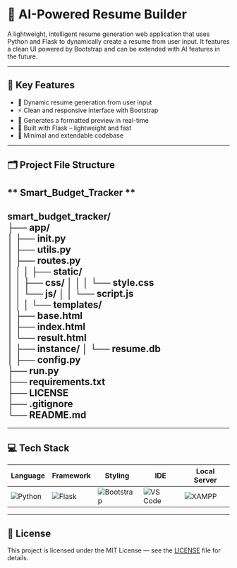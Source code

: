 # 🧠 AI-Powered Resume Builder

A lightweight, intelligent resume generation web application that uses Python and Flask to dynamically create a resume from user input. It features a clean UI powered by Bootstrap and can be extended with AI features in the future.

---

## 🚀 Key Features

- 📝 Dynamic resume generation from user input
- ⚡ Clean and responsive interface with Bootstrap
- 📄 Generates a formatted preview in real-time
- 🧠 Built with Flask – lightweight and fast
- 🎯 Minimal and extendable codebase

---

## 🗂️ Project File Structure
** Smart_Budget_Tracker **
---
smart_budget_tracker/  
├── app/                       
│   ├── __init__.py            
│   ├── utils.py              
│   ├── routes.py              
│   │
│   ├── static/                
│   │   ├── css/
│   │   │   └── style.css      
│   │   └── js/
│   │       └── script.js      
│   │
│   └── templates/             
│       ├── base.html          
│       ├── index.html         
│       └── result.html     
│
├── instance/
│   └── resume.db              
│
├── config.py                  
├── run.py                     
├── requirements.txt           
├── LICENSE                    
├── .gitignore                 
└── README.md 
---


---

## 💻 Tech Stack

| Language | Framework | Styling | IDE | Local Server |
|----------|-----------|---------|-----|---------------|
| ![Python](https://img.shields.io/badge/python-3776AB?style=for-the-badge&logo=python&logoColor=white) | ![Flask](https://img.shields.io/badge/flask-000000?style=for-the-badge&logo=flask&logoColor=white) | ![Bootstrap](https://img.shields.io/badge/bootstrap-563D7C?style=for-the-badge&logo=bootstrap&logoColor=white) | ![VS Code](https://img.shields.io/badge/VS_Code-007ACC?style=for-the-badge&logo=visual-studio-code&logoColor=white) | ![XAMPP](https://img.shields.io/badge/xampp-FB7A24?style=for-the-badge&logo=xampp&logoColor=white) |

---

## 📜 License

This project is licensed under the MIT License — see the [LICENSE](LICENSE) file for details.
